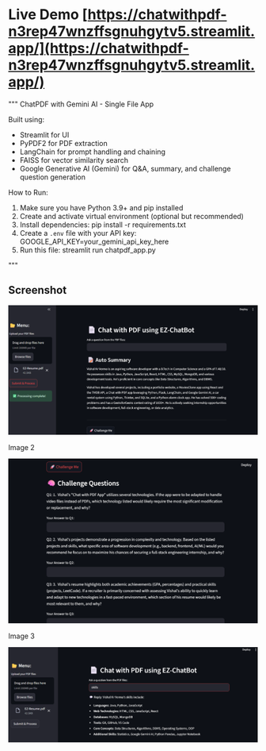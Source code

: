 # Live Demo  [https://chatwithpdf-n3rep47wnzffsgnuhgytv5.streamlit.app/](https://chatwithpdf-n3rep47wnzffsgnuhgytv5.streamlit.app/)


"""
ChatPDF with Gemini AI - Single File App

Built using:
- Streamlit for UI
- PyPDF2 for PDF extraction
- LangChain for prompt handling and chaining
- FAISS for vector similarity search
- Google Generative AI (Gemini) for Q&A, summary, and challenge question generation

How to Run:
1. Make sure you have Python 3.9+ and pip installed
2. Create and activate virtual environment (optional but recommended)
3. Install dependencies: pip install -r requirements.txt
4. Create a `.env` file with your API key:
   GOOGLE_API_KEY=your_gemini_api_key_here
5. Run this file:
   streamlit run chatpdf_app.py

"""
## Screenshot
![image](https://github.com/vishalkrverma/ChatWithPdf/blob/master/ScreenShots/Screenshot%202025-07-08%20012803.png)

Image 2

![image](https://github.com/vishalkrverma/ChatWithPdf/blob/master/ScreenShots/Screenshot%202025-07-08%20012827.png)

Image 3

![image](https://github.com/vishalkrverma/ChatWithPdf/blob/master/ScreenShots/Screenshot%202025-07-08%20012849.png)
